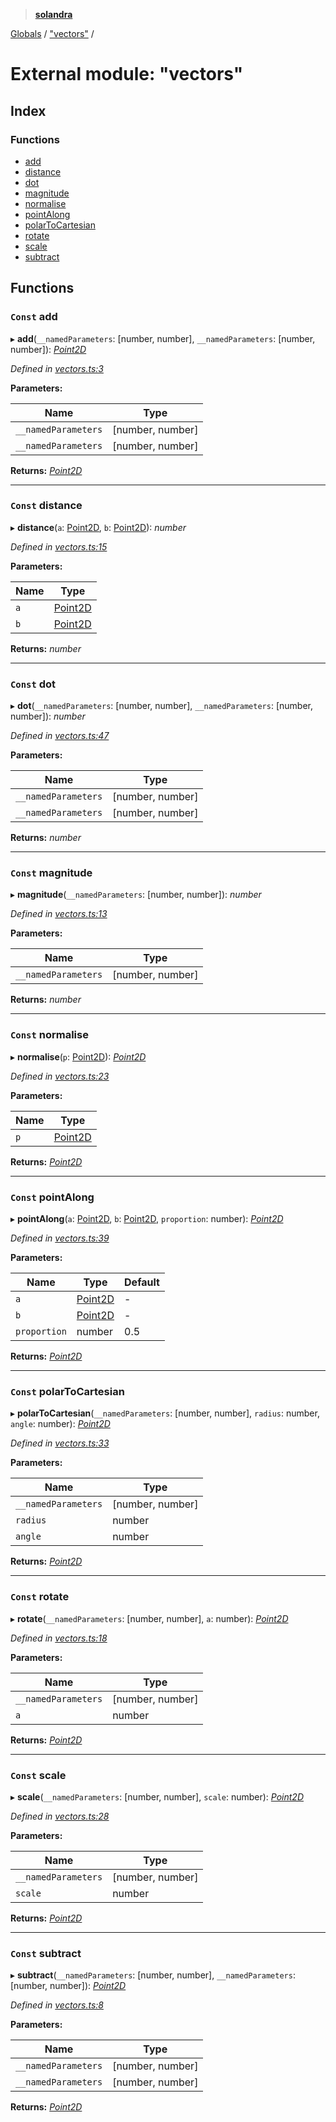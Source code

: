 > **[solandra](../README.md)**

[Globals](../README.md) / ["vectors"](_vectors_.md) /

# External module: "vectors"

## Index

### Functions

* [add](_vectors_.md#const-add)
* [distance](_vectors_.md#const-distance)
* [dot](_vectors_.md#const-dot)
* [magnitude](_vectors_.md#const-magnitude)
* [normalise](_vectors_.md#const-normalise)
* [pointAlong](_vectors_.md#const-pointalong)
* [polarToCartesian](_vectors_.md#const-polartocartesian)
* [rotate](_vectors_.md#const-rotate)
* [scale](_vectors_.md#const-scale)
* [subtract](_vectors_.md#const-subtract)

## Functions

### `Const` add

▸ **add**(`__namedParameters`: [number, number], `__namedParameters`: [number, number]): *[Point2D](_types_sol_.md#point2d)*

*Defined in [vectors.ts:3](https://github.com/jamesporter/solandra/blob/511cfc3/src/lib/vectors.ts#L3)*

**Parameters:**

Name | Type |
------ | ------ |
`__namedParameters` | [number, number] |
`__namedParameters` | [number, number] |

**Returns:** *[Point2D](_types_sol_.md#point2d)*

___

### `Const` distance

▸ **distance**(`a`: [Point2D](_types_sol_.md#point2d), `b`: [Point2D](_types_sol_.md#point2d)): *number*

*Defined in [vectors.ts:15](https://github.com/jamesporter/solandra/blob/511cfc3/src/lib/vectors.ts#L15)*

**Parameters:**

Name | Type |
------ | ------ |
`a` | [Point2D](_types_sol_.md#point2d) |
`b` | [Point2D](_types_sol_.md#point2d) |

**Returns:** *number*

___

### `Const` dot

▸ **dot**(`__namedParameters`: [number, number], `__namedParameters`: [number, number]): *number*

*Defined in [vectors.ts:47](https://github.com/jamesporter/solandra/blob/511cfc3/src/lib/vectors.ts#L47)*

**Parameters:**

Name | Type |
------ | ------ |
`__namedParameters` | [number, number] |
`__namedParameters` | [number, number] |

**Returns:** *number*

___

### `Const` magnitude

▸ **magnitude**(`__namedParameters`: [number, number]): *number*

*Defined in [vectors.ts:13](https://github.com/jamesporter/solandra/blob/511cfc3/src/lib/vectors.ts#L13)*

**Parameters:**

Name | Type |
------ | ------ |
`__namedParameters` | [number, number] |

**Returns:** *number*

___

### `Const` normalise

▸ **normalise**(`p`: [Point2D](_types_sol_.md#point2d)): *[Point2D](_types_sol_.md#point2d)*

*Defined in [vectors.ts:23](https://github.com/jamesporter/solandra/blob/511cfc3/src/lib/vectors.ts#L23)*

**Parameters:**

Name | Type |
------ | ------ |
`p` | [Point2D](_types_sol_.md#point2d) |

**Returns:** *[Point2D](_types_sol_.md#point2d)*

___

### `Const` pointAlong

▸ **pointAlong**(`a`: [Point2D](_types_sol_.md#point2d), `b`: [Point2D](_types_sol_.md#point2d), `proportion`: number): *[Point2D](_types_sol_.md#point2d)*

*Defined in [vectors.ts:39](https://github.com/jamesporter/solandra/blob/511cfc3/src/lib/vectors.ts#L39)*

**Parameters:**

Name | Type | Default |
------ | ------ | ------ |
`a` | [Point2D](_types_sol_.md#point2d) | - |
`b` | [Point2D](_types_sol_.md#point2d) | - |
`proportion` | number | 0.5 |

**Returns:** *[Point2D](_types_sol_.md#point2d)*

___

### `Const` polarToCartesian

▸ **polarToCartesian**(`__namedParameters`: [number, number], `radius`: number, `angle`: number): *[Point2D](_types_sol_.md#point2d)*

*Defined in [vectors.ts:33](https://github.com/jamesporter/solandra/blob/511cfc3/src/lib/vectors.ts#L33)*

**Parameters:**

Name | Type |
------ | ------ |
`__namedParameters` | [number, number] |
`radius` | number |
`angle` | number |

**Returns:** *[Point2D](_types_sol_.md#point2d)*

___

### `Const` rotate

▸ **rotate**(`__namedParameters`: [number, number], `a`: number): *[Point2D](_types_sol_.md#point2d)*

*Defined in [vectors.ts:18](https://github.com/jamesporter/solandra/blob/511cfc3/src/lib/vectors.ts#L18)*

**Parameters:**

Name | Type |
------ | ------ |
`__namedParameters` | [number, number] |
`a` | number |

**Returns:** *[Point2D](_types_sol_.md#point2d)*

___

### `Const` scale

▸ **scale**(`__namedParameters`: [number, number], `scale`: number): *[Point2D](_types_sol_.md#point2d)*

*Defined in [vectors.ts:28](https://github.com/jamesporter/solandra/blob/511cfc3/src/lib/vectors.ts#L28)*

**Parameters:**

Name | Type |
------ | ------ |
`__namedParameters` | [number, number] |
`scale` | number |

**Returns:** *[Point2D](_types_sol_.md#point2d)*

___

### `Const` subtract

▸ **subtract**(`__namedParameters`: [number, number], `__namedParameters`: [number, number]): *[Point2D](_types_sol_.md#point2d)*

*Defined in [vectors.ts:8](https://github.com/jamesporter/solandra/blob/511cfc3/src/lib/vectors.ts#L8)*

**Parameters:**

Name | Type |
------ | ------ |
`__namedParameters` | [number, number] |
`__namedParameters` | [number, number] |

**Returns:** *[Point2D](_types_sol_.md#point2d)*